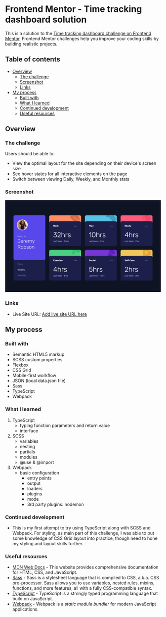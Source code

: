 # Frontend Mentor - Time tracking dashboard solution

This is a solution to the [Time tracking dashboard challenge on Frontend Mentor](https://www.frontendmentor.io/challenges/time-tracking-dashboard-UIQ7167Jw). Frontend Mentor challenges help you improve your coding skills by building realistic projects. 

## Table of contents

- [Overview](#overview)
  - [The challenge](#the-challenge)
  - [Screenshot](#screenshot)
  - [Links](#links)
- [My process](#my-process)
  - [Built with](#built-with)
  - [What I learned](#what-i-learned)
  - [Continued development](#continued-development)
  - [Useful resources](#useful-resources)

## Overview

### The challenge

Users should be able to:

- View the optimal layout for the site depending on their device's screen size
- See hover states for all interactive elements on the page
- Switch between viewing Daily, Weekly, and Monthly stats

### Screenshot

![Desktop Time Tracking Dashboard](./solutions/desktop-time-tracking-dashboard.png)

### Links

- Live Site URL: [Add live site URL here](https://your-live-site-url.com)

## My process

### Built with

- Semantic HTML5 markup
- SCSS custom properties
- Flexbox
- CSS Grid
- Mobile-first workflow
- JSON (local data.json file)
- Sass
- TypeScript
- Webpack

### What I learned

1. TypeScript
    - typing function parameters and return value
    - interface
2. SCSS
    - variables
    - nesting
    - partials
    - modules
    - @use & @import
3. Webpack
    - basic configuration
      - entry points
      - output
      - loaders
      - plugins
      - mode
      - 3rd party plugins: nodemon

### Continued development

- This is my first attempt to try using TypeScript along with SCSS and Webpack.
For styling, as main part of this challenge, I was able to put some knowledge of CSS Grid layout into practice, though need to hone my styling and layout skills further.

### Useful resources

- [MDN Web Docs](https://developer.mozilla.org/en-US/) - This website provides comprehensive documentation for HTML, CSS, and JavaScript.
- [Sass](https://sass-lang.com/) - Sass is a stylesheet language that is compiled to CSS, a.k.a. CSS pre-processor. Sass allows you to use variables, nested rules, mixins, functions, and more features, all with a fully CSS-compatible syntax.
- [TypeScript](https://www.typescriptlang.org/) - TypeScript is a strongly typed programming language that build on JavaScript.
- [Webpack](https://webpack.js.org/) - Webpack is a *static module bundler* for modern JavaScript applications.
